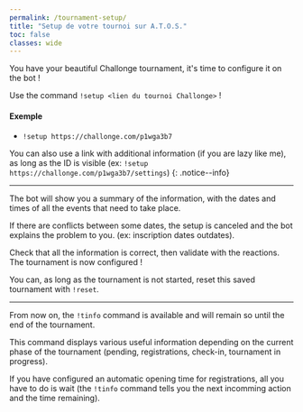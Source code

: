 ```yaml
---
permalink: /tournament-setup/
title: "Setup de votre tournoi sur A.T.O.S."
toc: false
classes: wide
---
```


You have your beautiful Challonge tournament, it's time to configure it on the bot !

Use the command `!setup <lien du tournoi Challonge>` !

<div markdown="1" class="notice--success">

<h4 class="no_toc">Exemple</h4>

- `!setup https://challonge.com/p1wga3b7`

</div>

You can also use a link with additional information (if you are lazy like me), as long as the ID is visible (ex: `!setup https://challonge.com/p1wga3b7/settings`)
{: .notice--info}

----

The bot will show you a summary of the information, with the dates and times of all the events that need to take place.

If there are conflicts between some dates, the setup is canceled and the bot explains the problem to you. (ex: inscription dates outdates).

Check that all the information is correct, then validate with the reactions. The tournament is now configured !

You can, as long as the tournament is not started, reset this saved tournament with `!reset`.

----

From now on, the `!tinfo` command is available and will remain so until the end of the tournament.

This command displays various useful information depending on the current phase of the tournament (pending, registrations, check-in, tournament in progress).

If you have configured an automatic opening time for registrations, all you have to do is wait (the `!tinfo` command tells you the next incomming action and the time remaining). 

